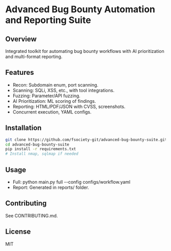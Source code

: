 # Advanced Bug Bounty Automation and Reporting Suite

## Overview
Integrated toolkit for automating bug bounty workflows with AI prioritization and multi-format reporting.

## Features
- Recon: Subdomain enum, port scanning.
- Scanning: SQLi, XSS, etc., with tool integrations.
- Fuzzing: Parameter/API fuzzing.
- AI Prioritization: ML scoring of findings.
- Reporting: HTML/PDF/JSON with CVSS, screenshots.
- Concurrent execution, YAML configs.

## Installation
```bash
git clone https://github.com/fsociety-git/advanced-bug-bounty-suite.git
cd advanced-bug-bounty-suite
pip install -r requirements.txt
# Install nmap, sqlmap if needed
```

## Usage
- Full: python main.py full --config configs/workflow.yaml
- Report: Generated in reports/ folder.

## Contributing
See CONTRIBUTING.md.

## License
MIT
